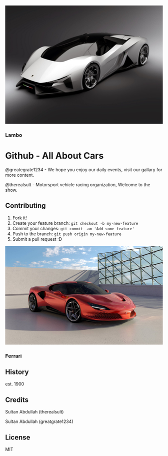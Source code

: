 ![Hello](Banner_img.jpg "Car img")
### Lambo 
# Github - All About Cars

@greategrate1234 - We hope you enjoy our daily events, visit our gallary for more content.

@therealsult - Motorsport vehicle racing organization, Welcome to the show.

## Contributing

1. Fork it!
2. Create your feature branch: `git checkout -b my-new-feature`
3. Commit your changes: `git commit -am 'Add some feature'`
4. Push to the branch: `git push origin my-new-feature`
5. Submit a pull request :D



![Hello](Ferrari_banner.jpg "Car img")

### Ferrari

## History

est. 1900

## Credits

Sultan Abdullah (therealsult)

Sultan Abdullah (greatgrate1234)

## License
MIT
